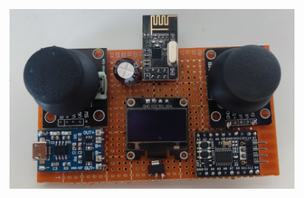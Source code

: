 ![Sample](https://github.com/Emrecanbl/STM32-NRF24L-Drone-Remote/blob/main/appearance.jpg?raw=true)
